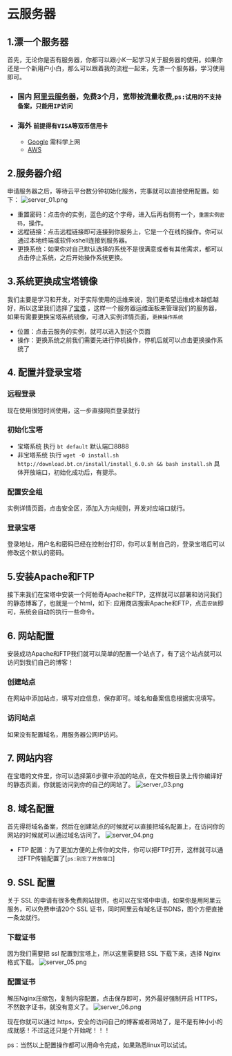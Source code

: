 # 云服务器

## 1.漂一个服务器

首先，无论你是否有服务器，你都可以跟小K一起学习关于服务器的使用。如果你还是一个新用户小白，那么可以跟着我的流程一起来，先漂一个服务器，学习使用即可。

- ### 国内 [阿里云服务器](<https://free.aliyun.com/?spm=5176.28508143.J_4VYgf18xNlTAyFFbOuOQe.41.21e5154aID9heT&scm=20140722.M_10076472._.V_1>)，免费3个月，宽带按流量收费,```ps:试用的不支持备案，只能用IP访问```
- ### 海外 ```前提得有VISA等双币信用卡```
    - [Google](<https://cloud.google.com/free/>) 需科学上网
    - [AWS](<https://aws.amazon.com/cn/campaigns/freecenter/>)

## 2.服务器介绍

申请服务器之后，等待云平台数分钟初始化服务，完事就可以直接使用配置。如下：
![server_01.png](/images/notes/server_01.png)

- 重置密码：点击你的实例，蓝色的这个字母，进入后再右侧有一个，```重置实例密码```，操作。
- 远程链接：点击远程链接即可连接到你服务上，它是一个在线的操作。你可以通过本地终端或软件xshell连接到服务器。
- 更换系统：如果你对自己默认选择的系统不是很满意或者有其他需求，都可以点击停止系统，之后开始操作系统更换。

## 3.系统更换成宝塔镜像

我们主要是学习和开发，对于实际使用的运维来说，我们更希望运维成本越低越好，所以这里我们选择了[宝塔](<https://www.bt.cn/new/index.html>)
，这样一个服务器运维面板来管理我们的服务器，如果有需要更换宝塔系统镜像，可进入实例详情页面，```更换操作系统```

- 位置：点击云服务的实例，就可以进入到这个页面
- 操作：更换系统之前我们需要先进行停机操作，停机后就可以点击更换操作系统了

## 4. 配置并登录宝塔

### 远程登录

现在使用很短时间使用，这一步直接网页登录就行

### 初始化宝塔

- 宝塔系统 执行 ```bt default``` 默认端口8888
- 非宝塔系统 执行 ```wget -O install.sh http://download.bt.cn/install/install_6.0.sh && bash install.sh```
  具体开放端口，初始化成功后，有提示。

### 配置安全组

实例详情页面，点击安全区，添加入方向规则，开发对应端口就行。

### 登录宝塔

登录地址，用户名和密码已经在控制台打印，你可以复制自己的，登录宝塔后可以修改这个默认的密码。

## 5.安装Apache和FTP

接下来我们在宝塔中安装一个阿帕奇Apache和FTP，这样就可以部署和访问我们的静态博客了，也就是一个html，如下:
应用商店搜索Apache和FTP，点击```安装```即可，系统会自动的执行一些命令。

## 6. 网站配置

安装成功Apache和FTP我们就可以简单的配置一个站点了，有了这个站点就可以访问到我们自己的博客！

### 创建站点

在网站中添加站点，填写对应信息，保存即可。域名和备案信息根据实况填写。

### 访问站点

如果没有配置域名，用服务器公网IP访问。

## 7. 网站内容

在宝塔的文件里，你可以选择第6步骤中添加的站点，在文件根目录上传你编译好的静态页面，你就能访问到你的自己的网站了。
![server_03.png](/images/notes/server_03.png)

## 8. 域名配置

首先得将域名备案，然后在创建站点的时候就可以直接把域名配置上，在访问你的网站的时候就可以通过域名访问了。
![server_04.png](/images/notes/server_04.png)

- FTP 配置：为了更加方便的上传你的文件，你可以把FTP打开，这样就可以通过FTP传输配置了[```ps:别忘了开放端口```]

## 9. SSL 配置

关于 SSL 的申请有很多免费网站提供，也可以在宝塔中申请，如果你是用阿里云服务，可以免费申请20个 SSL
证书，同时阿里云有域名证书DNS，图个方便直接一条龙就行。

### 下载证书

因为我们需要把 ssl 配置到宝塔上，所以这里需要把 SSL 下载下来，选择 Nginx 格式下载。
![server_05.png](/images/notes/server_05.png)

### 配置证书

解压Nginx压缩包，复制内容配置，点击保存即可，另外最好强制开启 HTTPS，不然数字证书，就没有意义了。
![server_06.png](/images/notes/server_06.png)

现在你就可以通过 https，安全的访问自己的博客或者网站了，是不是有种小小的成就感！不过这还只是个开始呢！！！

ps：当然以上配置操作都可以用命令完成，如果熟悉linux可以试试。
